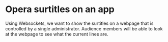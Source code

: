 # Opera surtitles on an app

Using Websockets, we want to show the surtitles on a webpage that is controlled by a single administrator. Audience members will be able to look at the webpage to see what the current lines are.
